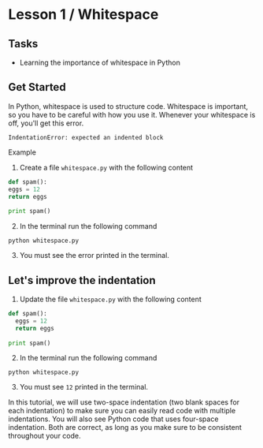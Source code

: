 # Lesson 1 / Whitespace

## Tasks
- Learning the importance of whitespace in Python

## Get Started
In Python, whitespace is used to structure code. Whitespace is important, so you have to be careful with how you use it. Whenever your whitespace is off, you'll get this error.
```
IndentationError: expected an indented block
```
Example
1. Create a file `whitespace.py` with the following content
```py
def spam():
eggs = 12
return eggs
        
print spam()
```
2. In the terminal run the following command
```shell
python whitespace.py
```
3. You must see the error printed in the terminal.

## Let's improve the indentation
1. Update the file `whitespace.py` with the following content
```py
def spam():
  eggs = 12
  return eggs
        
print spam()
```
2. In the terminal run the following command
```shell
python whitespace.py
```
3. You must see `12` printed in the terminal.

In this tutorial, we will use two-space indentation (two blank spaces for each indentation) to make sure you can easily read code with multiple indentations. You will also see Python code that uses four-space indentation. Both are correct, as long as you make sure to be consistent throughout your code.